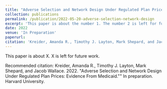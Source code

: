 ```yaml
---
title: "Adverse Selection and Network Design Under Regulated Plan Prices: Evidence From Medicaid"
collection: publications
permalink: /publication/2022-05-20-adverse-selection-network-design
excerpt: 'This paper is about the number 1. The number 2 is left for future work.'
date: 2022
venue: 'In Preparation'
paperurl: 
citation: 'Kreider, Amanda R., Timothy J. Layton, Mark Shepard, and Jacob Wallace. 2022. &quot;Adverse Selection and Network Design Under Regulated Plan Prices: Evidence From Medicaid.&quot; In preparation. Harvard University.'
---
```

This paper is about X. X is left for future work.

Recommended citation: Kreider, Amanda R., Timothy J. Layton, Mark Shepard, and Jacob Wallace. 2022. "Adverse Selection and Network Design Under Regulated Plan Prices: Evidence From Medicaid."" In preparation. Harvard University.